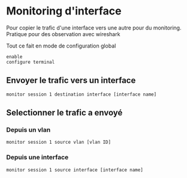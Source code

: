 # Monitoring d'interface

Pour copier le trafic d'une interface vers une autre pour du monitoring. Pratique pour des observation avec wireshark

Tout ce fait en mode de configuration global  

```cisco
enable
configure terminal
```

## Envoyer le trafic vers un interface

```cisco
monitor session 1 destination interface [interface name]
```

## Selectionner le trafic a envoyé

### Depuis un vlan

```cisco
monitor session 1 source vlan [vlan ID]
```

### Depuis une interface

```cisco
monitor session 1 source interface [interface name]
```
